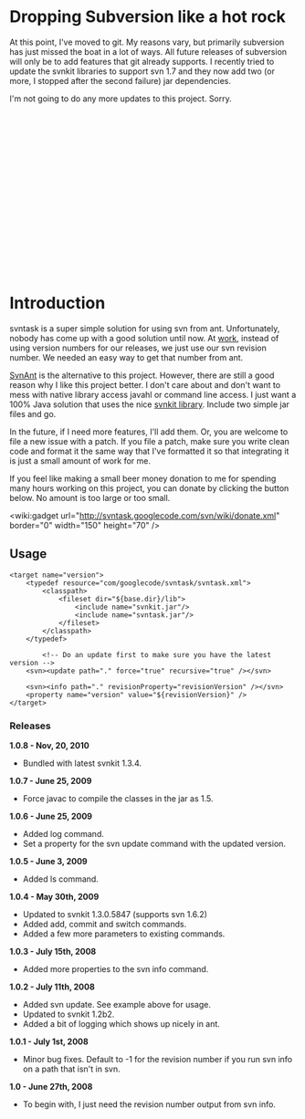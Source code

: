 # Dropping Subversion like a hot rock #

At this point, I've moved to git. My reasons vary, but primarily subversion has just missed the boat in a lot of ways. All future releases of subversion will only be to add features that git already supports. I recently tried to update the svnkit libraries to support svn 1.7 and they now add two (or more, I stopped after the second failure) jar dependencies.

I'm not going to do any more updates to this project. Sorry.


```





















```
# Introduction #
svntask is a super simple solution for using svn from ant. Unfortunately, nobody has come up with a good solution until now. At [work](http://kink.com/), instead of using version numbers for our releases, we just use our svn revision number. We needed an easy way to get that number from ant.

[SvnAnt](http://subclipse.tigris.org/svnant.html) is the alternative to this project. However, there are still a good reason why I like this project better. I don't care about and don't want to mess with native library access javahl or command line access. I just want a 100% Java solution that uses the nice [svnkit library](http://svnkit.com). Include two simple jar files and go.

In the future, if I need more features, I'll add them. Or, you are welcome to file a new issue with a patch. If you file a patch, make sure you write clean code and format it the same way that I've formatted it so that integrating it is just a small amount of work for me.

If you feel like making a small beer money donation to me for spending many hours working on this project, you can donate by clicking the button below. No amount is too large or too small.

&lt;wiki:gadget url="http://svntask.googlecode.com/svn/wiki/donate.xml" border="0" width="150" height="70" /&gt;

## Usage ##

```
<target name="version">
	<typedef resource="com/googlecode/svntask/svntask.xml">
		<classpath>
			<fileset dir="${base.dir}/lib">
				<include name="svnkit.jar"/>
				<include name="svntask.jar"/>
			</fileset>
		</classpath>
	</typedef>

        <!-- Do an update first to make sure you have the latest version -->
	<svn><update path="." force="true" recursive="true" /></svn>

	<svn><info path="." revisionProperty="revisionVersion" /></svn>
	<property name="version" value="${revisionVersion}" />
</target>
```

### Releases ###
**1.0.8 - Nov, 20, 2010**

  * Bundled with latest svnkit 1.3.4.

**1.0.7 - June 25, 2009**

  * Force javac to compile the classes in the jar as 1.5.

**1.0.6 - June 25, 2009**

  * Added log command.
  * Set a property for the svn update command with the updated version.

**1.0.5 - June 3, 2009**

  * Added ls command.

**1.0.4 - May 30th, 2009**

  * Updated to svnkit 1.3.0.5847 (supports svn 1.6.2)
  * Added add, commit and switch commands.
  * Added a few more parameters to existing commands.

**1.0.3 - July 15th, 2008**

  * Added more properties to the svn info command.

**1.0.2 - July 11th, 2008**

  * Added svn update. See example above for usage.
  * Updated to svnkit 1.2b2.
  * Added a bit of logging which shows up nicely in ant.

**1.0.1 - July 1st, 2008**

  * Minor bug fixes. Default to -1 for the revision number if you run svn info on a path that isn't in svn.

**1.0 - June 27th, 2008**

  * To begin with, I just need the revision number output from svn info.